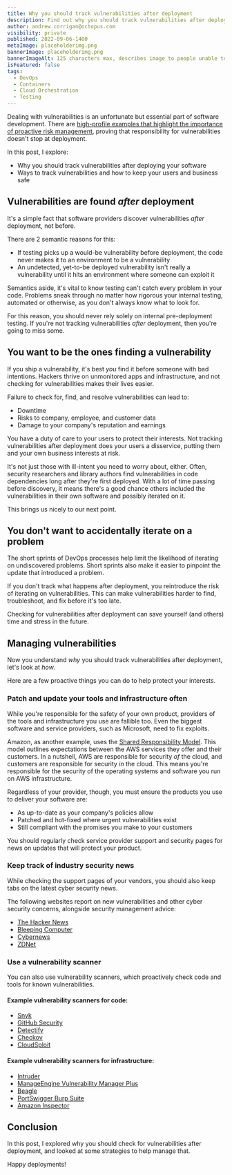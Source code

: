 ```yaml
---
title: Why you should track vulnerabilities after deployment
description: Find out why you should track vulnerabilities after deployment, plus the ways how.
author: andrew.corrigan@octopus.com
visibility: private
published: 2022-09-06-1400
metaImage: placeholderimg.png
bannerImage: placeholderimg.png
bannerImageAlt: 125 characters max, describes image to people unable to see it.
isFeatured: false
tags: 
  - DevOps
  - Containers
  - Cloud Orchestration
  - Testing
---
```


Dealing with vulnerabilities is an unfortunate but essential part of software development. There are [high-profile examples that highlight the importance of proactive risk management](https://octopus.com/blog/octopus-deploy-log4j-response), proving that responsibility for vulnerabilities doesn't stop at deployment.

In this post, I explore:

- Why you should track vulnerabilities after deploying your software
- Ways to track vulnerabilities and how to keep your users and business safe

## Vulnerabilities are found *after* deployment

It's a simple fact that software providers discover vulnerabilities *after* deployment, not before.

There are 2 semantic reasons for this:
 
- If testing picks up a would-be vulnerability before deployment, the code never makes it to an environment to be a vulnerability
- An undetected, yet-to-be deployed vulnerability isn't really a vulnerability until it hits an environment where someone can exploit it

Semantics aside, it's vital to know testing can't catch every problem in your code. Problems sneak through no matter how rigorous your internal testing, automated or otherwise, as you don't always know what to look for.

For this reason, you should never rely solely on internal pre-deployment testing. If you're not tracking vulnerabilities *after* deployment, then you're going to miss some.

## You want to be the ones finding a vulnerability

If you ship a vulnerability, it's best *you* find it before someone with bad intentions. Hackers thrive on unmonitored apps and infrastructure, and not checking for vulnerabilities makes their lives easier.

Failure to check for, find, and resolve vulnerabilities can lead to:

- Downtime
- Risks to company, employee, and customer data
- Damage to your company's reputation and earnings

You have a duty of care to your users to protect their interests. Not tracking vulnerabilities after deployment does your users a disservice, putting them and your own business interests at risk.

It's not just those with ill-intent you need to worry about, either. Often, security researchers and library authors find vulnerabilities in code dependencies long after they're first deployed. With a lot of time passing before discovery, it means there's a good chance others included the vulnerabilities in their own software and possibly iterated on it.

This brings us nicely to our next point.

## You don't want to accidentally iterate on a problem

The short sprints of DevOps processes help limit the likelihood of iterating on undiscovered problems. Short sprints also make it easier to pinpoint the update that introduced a problem.

If you don't track what happens after deployment, you reintroduce the risk of iterating on vulnerabilities. This can make vulnerabilities harder to find, troubleshoot, and fix before it's too late.

Checking for vulnerabilities after deployment can save yourself (and others) time and stress in the future.

## Managing vulnerabilities

Now you understand *why* you should track vulnerabilities after deployment, let's look at *how*.  
  
Here are a few proactive things you can do to help protect your interests.

### Patch and update your tools and infrastructure often

While you're responsible for the safety of your own product, providers of the tools and infrastructure you use are fallible too. Even the biggest software and service providers, such as Microsoft, need to fix exploits.

Amazon, as another example, uses the [Shared Responsibility Model](https://aws.amazon.com/compliance/shared-responsibility-model/). This model outlines expectations between the AWS services they offer and their customers. In a nutshell, AWS are responsible for security *of* the cloud, and customers are responsible for security *in* the cloud. This means you're responsible for the security of the operating systems and software you run on AWS infrastructure.

Regardless of your provider, though, you must ensure the products you use to deliver your software are:

- As up-to-date as your company's policies allow
- Patched and hot-fixed where urgent vulnerabilities exist
- Still compliant with the promises you make to your customers

You should regularly check service provider support and security pages for news on updates that will protect your product.

### Keep track of industry security news

While checking the support pages of your vendors, you should also keep tabs on the latest cyber security news.

The following websites report on new vulnerabilities and other cyber security concerns, alongside security management advice:

- [The Hacker News](https://thehackernews.com/)
- [Bleeping Computer](https://www.bleepingcomputer.com/)
- [Cybernews](https://cybernews.com/security/)
- [ZDNet](https://www.zdnet.com/topic/security/)

### Use a vulnerability scanner

You can also use vulnerability scanners, which proactively check code and tools for known vulnerabilities.

#### Example vulnerability scanners for code:

- [Snyk](https://snyk.io/)
- [GitHub Security](https://github.com/features/security)
- [Detectify](https://detectify.com/)
- [Checkov](https://www.checkov.io/)
- [CloudSploit](https://cloudsploit.com/cloudformation)

#### Example vulnerability scanners for infrastructure:

- [Intruder](https://www.intruder.io/)
- [ManageEngine Vulnerability Manager Plus](https://www.manageengine.com/vulnerability-management/integrated-vulnerability-and-patch-management.html)
- [Beagle](https://beaglesecurity.com/)
- [PortSwigger Burp Suite](https://portswigger.net/burp)  
- [Amazon Inspector](https://aws.amazon.com/inspector/)

## Conclusion

In this post, I explored why you should check for vulnerabilities after deployment, and looked at some strategies to help manage that.

Happy deployments!